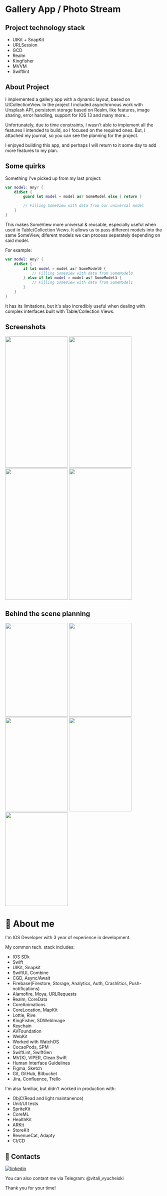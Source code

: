 
# Gallery App / Photo Stream




## Project technology stack

- UIKit + SnapKit
- URLSession
- GCD
- Realm
- Kingfisher
- MVVM
- Swiftlint



## About Project

I implemented a gallery app with a dynamic layout, based on UICollectionView. In the project I included asynchronous work with Unsplash API, persistent storage based on Realm, like features, image sharing, error handling, support for IOS 13 and many more...

Unfortunately, due to time constraints, I wasn't able to implement all the features I intended to build, so I focused on the required ones. But, I attached my journal, so you can see the planning for the project.

I enjoyed building this app, and perhaps I will return to it some day to add more features to my plan.




## Some quirks

Something I've picked up from my last project:

```swift
var model: Any? {
    didSet {
        guard let model = model as? SomeModel else { return }

        // Filling SomeView with data from our universal model
    }
}
```

This makes SomeView more universal & reusable, especially useful when used in Table/Collection Views. It allows us to pass different models into the same SomeView, diferent models we can process separately depending on said model.

For example:

```swift
var model: Any? {
    didSet {
        if let model = model as? SomeModel0 {
            // Filling SomeView with data from SomeModel0
        } else if let model = model as? SomeModel1 {
            // Filling SomeView with data from SomeModel1
        }    
    }
}
```

It has its limitations, but it's also incredibly useful when dealing with complex interfaces built with Table/Collection Views.



## Screenshots
<div>
    <img src="https://raw.githubusercontent.com/MrVet14/GalleryApp/master/Images/screen0.png" width="200" height="420">
    <img src="https://raw.githubusercontent.com/MrVet14/GalleryApp/master/Images/screen1.png" width="200" height="420">
    <img src="https://raw.githubusercontent.com/MrVet14/GalleryApp/master/Images/screen2.png" width="200" height="420">
    <img src="https://raw.githubusercontent.com/MrVet14/GalleryApp/master/Images/screen3.png" width="200" height="420">
</div>

## Behind the scene planning

<div>
    <img src="https://raw.githubusercontent.com/MrVet14/GalleryApp/master/Images/myScan0.jpg" width="200" height="300">
    <img src="https://raw.githubusercontent.com/MrVet14/GalleryApp/master/Images/myScan1.jpg" width="200" height="300">
    <img src="https://raw.githubusercontent.com/MrVet14/GalleryApp/master/Images/myScan2.jpg" width="200" height="300">
    <img src="https://raw.githubusercontent.com/MrVet14/GalleryApp/master/Images/myScan3.jpg" width="200" height="300">
    <img src="https://raw.githubusercontent.com/MrVet14/GalleryApp/master/Images/myScan4.jpg" width="200" height="300">
</div>



# 🚀 About me

I'm IOS Developer with 3 year of experience in development.

My common tech. stack includes:
- IOS SDk
- Swift
- UIKit, Snapkit
- SwiftUI, Combine
- CGD, Async/Await
- Firebase(Firestore, Storage, Analytics, Auth, Crashlitics, Push-notifications)
- Alamofire, Moya, URLRequests
- Realm, CoreData
- CoreAnimations
- CoreLocation, MapKit
- Lottie, Rive
- KingFisher, SDWebImage
- Keychain
- AVFoundation
- WebKit
- Worked with WatchOS
- CocaoPods, SPM
- SwiftLint, SwiftGen
- MV(X), VIPER, Clean Swift
- Human Interface Guidelines
- Figma, Sketch
- Git, GitHub, Bitbucket
- Jira, Confluence, Trello

I'm also familiar, but didn't worked in production with:
- ObjC(Read and light maintanence)
- Unit/UI tests
- SpriteKit
- CoreML
- HealthKit
- ARKit
- StoreKit
- RevenueCat, Adapty
- CI/CD
## 🔗 Contacts
[![linkedin](https://img.shields.io/badge/linkedin-0A66C2?style=for-the-badge&logo=linkedin&logoColor=white)](https://www.linkedin.com/in/vitali-vyucheiski/)

You can also contant me via Telegram: @vitali_vyucheiski

Thank you for your time!
